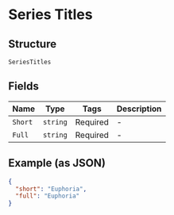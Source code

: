 
# Series Titles

## Structure

`SeriesTitles`

## Fields

| Name | Type | Tags | Description |
|  --- | --- | --- | --- |
| `Short` | `string` | Required | - |
| `Full` | `string` | Required | - |

## Example (as JSON)

```json
{
  "short": "Euphoria",
  "full": "Euphoria"
}
```

